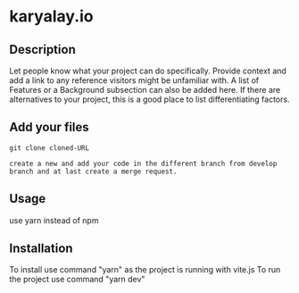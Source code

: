 # karyalay.io

## Description
Let people know what your project can do specifically. Provide context and add a link to any reference visitors might be unfamiliar with. A list of Features or a Background subsection can also be added here. If there are alternatives to your project, this is a good place to list differentiating factors.

## Add your files
```
git clone cloned-URL

create a new and add your code in the different branch from develop branch and at last create a merge request.

```

## Usage
use yarn instead of npm

## Installation
To install use command "yarn" as the project is running with vite.js
To run the project use command "yarn dev"
